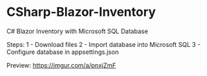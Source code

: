 # CSharp-Blazor-Inventory
C# Blazor Inventory with Microsoft SQL Database

Steps:
1 - Download files
2 - Import database into Microsoft SQL
3 - Configure database in appsettings.json

Preview:
https://imgur.com/a/pnxjZmF

